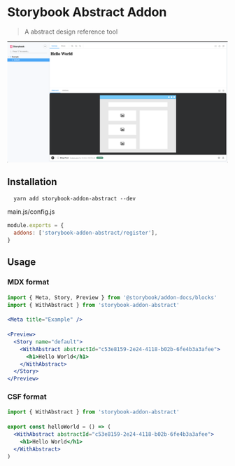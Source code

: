 # Storybook Abstract Addon

> A abstract design reference tool

![Storybook Addon For Abstract](https://raw.githubusercontent.com/code-mattclaffey/storybook-addon-abstract/master/abstract-panel.png)

## Installation

```
  yarn add storybook-addon-abstract --dev
```

main.js/config.js

```js
module.exports = {
  addons: ['storybook-addon-abstract/register'],
}
```

## Usage

### MDX format

```jsx
import { Meta, Story, Preview } from '@storybook/addon-docs/blocks'
import { WithAbstract } from 'storybook-addon-abstract'

<Meta title="Example" />

<Preview>
  <Story name="default">
    <WithAbstract abstractId="c53e8159-2e24-4118-b02b-6fe4b3a3afee">
      <h1>Hello World</h1>
    </WithAbstract>
  </Story>
</Preview>
```

### CSF format

```jsx
import { WithAbstract } from 'storybook-addon-abstract'

export const helloWorld = () => (
  <WithAbstract abstractId="c53e8159-2e24-4118-b02b-6fe4b3a3afee">
    <h1>Hello World</h1>
  </WithAbstract>
)
```
